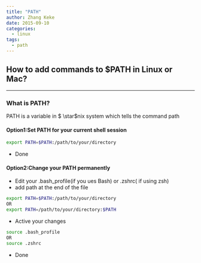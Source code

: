 ```yaml
---
title: "PATH"
author: Zhang Keke
date: 2015-09-10
categories:
  - linux
tags:
  - path
---
```



## How to add commands to $PATH in Linux or Mac? 
---
### What is PATH?

PATH is a variable in $ \star$nix system which tells the command path


#### Option1:Set PATH for your current shell session

```sh
export PATH=$PATH:/path/to/your/directory
```

* Done

#### Option2:Change your PATH permanently

  *   Edit your .bash_profile(if you ues Bash) or .zshrc( if using zsh)
  *   add path at the end of the file

```sh
export PATH=$PATH:/path/to/your/directory
OR
export PATH=/path/to/your/directory:$PATH
```

*  Active your changes

```sh
source .bash_profile
OR
source .zshrc
```

*   Done